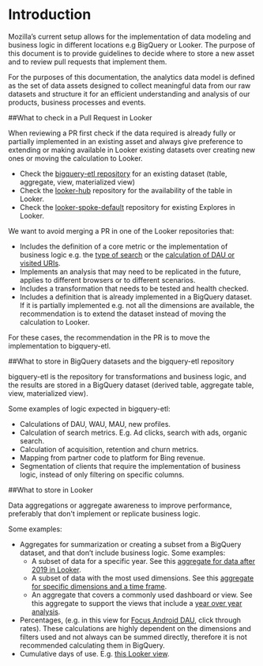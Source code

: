 # Introduction

Mozilla’s current setup allows for the implementation of data modeling and business logic in different locations e.g BigQuery or Looker. The purpose of this document is to provide guidelines to decide where to store a new asset and to review pull requests that implement them.

For the purposes of this documentation, the analytics data model is defined as the set of data assets designed to collect meaningful data from our raw datasets and structure it for an efficient understanding and analysis of our products, business processes and events.

##What to check in a Pull Request in Looker

When reviewing a PR first check if the data required is already fully or partially implemented in an existing asset and always give preference to extending or making available in Looker existing datasets over creating new ones or moving the calculation to Looker.

- Check the [bigquery-etl repository](https://github.com/mozilla/bigquery-etl) for an existing dataset (table, aggregate, view, materialized view)
- Check the [looker-hub](https://github.com/mozilla/looker-hub) repository for the availability of the table in Looker.
- Check the [looker-spoke-default](https://github.com/mozilla/looker-spoke-default/tree/e1315853507fc1ac6e78d252d53dc8df5f5f322b) repository for existing Explores in Looker.

We want to avoid merging a PR in one of the Looker repositories that:

- Includes the definition of a core metric or the implementation of business logic e.g. the [type of search](https://github.com/mozilla/bigquery-etl/blob/a3e59f90326816a2ecaaa3e9d5b57fe9552f7d70/sql/moz-fx-data-shared-prod/search_derived/mobile_search_clients_daily_v1/query.sql#L781) or the [calculation of DAU or visited URIs](https://github.com/mozilla/bigquery-etl/blob/9bca48821a8a0d40b1700cc14ecd8068d132ed06/sql/moz-fx-data-shared-prod/telemetry_derived/firefox_desktop_exact_mau28_by_dimensions_v1/query.sql).
- Implements an analysis that may need to be replicated in the future, applies to different browsers or to different scenarios.
- Includes a transformation that needs to be tested and health checked.
- Includes a definition that is already implemented in a BigQuery dataset. If it is partially implemented e.g. not all the dimensions are available, the recommendation is to extend the dataset instead of moving the calculation to Looker.

For these cases, the recommendation in the PR is to move the implementation to bigquery-etl.

##What to store in BigQuery datasets and the bigquery-etl repository

bigquery-etl is the repository for transformations and business logic, and the results are stored in a BigQuery dataset (derived table, aggregate table, view, materialized view).

Some examples of logic expected in bigquery-etl:

- Calculations of DAU, WAU, MAU, new profiles.
- Calculation of search metrics. E.g. Ad clicks, search with ads, organic search.
- Calculation of acquisition, retention and churn metrics.
- Mapping from partner code to platform for Bing revenue.
- Segmentation of clients that require the implementation of business logic, instead of only filtering on specific columns.

##What to store in Looker

Data aggregations or aggregate awareness to improve performance, preferably that don't implement or replicate business logic.

Some examples:

- Aggregates for summarization or creating a subset from a BigQuery dataset, and that don’t include business logic. Some examples:
  - A subset of data for a specific year. See this [aggregate for data after 2019 in Looker](https://github.com/mozilla/looker-spoke-default/blob/4ee892234963d3305f087b99a38caa501e45098f/activity_stream/explores/pocket_tile_impressions.explore.lkml#L6).
  - A subset of data with the most used dimensions. See this [aggregate for specific dimensions and a time frame](https://github.com/mozilla/looker-spoke-default/blob/e1315853507fc1ac6e78d252d53dc8df5f5f322b/mozilla_vpn/explores/subscriptions.explore.lkml#L66).
  - An aggregate that covers a commonly used dashboard or view. See this aggregate to support the views that include a [year over year analysis](https://github.com/mozilla/looker-spoke-default/blob/c3e1dba99fe29364fdc8d46bf3a4ea53cfa87c56/combined_browser_metrics/combined_browser_metrics.model.lkml#L18).
- Percentages, (e.g. in this view for [Focus Android DAU](https://mozilla.cloud.looker.com/looks/499), click through rates). These calculations are highly dependent on the dimensions and filters used and not always can be summed directly, therefore it is not recommended calculating them in BigQuery.
- Cumulative days of use. E.g. [this Looker view](https://github.com/mozilla/looker-spoke-default/blob/c09b5dd11f977a0c20cf04c872e997712cbe6418/kpi/views/browser_kpis.view.lkml#L40).
